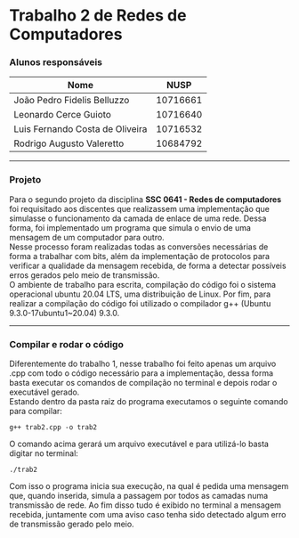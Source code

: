 # Trabalho 2 de Redes de Computadores

### **Alunos responsáveis**

| Nome                            | NUSP     |
| ------------------------------- | -------- |
| João Pedro Fidelis Belluzzo     | 10716661 |
| Leonardo Cerce Guioto           | 10716640 |
| Luis Fernando Costa de Oliveira | 10716532 |
| Rodrigo Augusto Valeretto       | 10684792 |

---

### Projeto

Para o segundo projeto da disciplina **SSC 0641 - Redes de computadores** foi requisitado
aos discentes que realizassem uma implementação que simulasse o funcionamento da camada de enlace
de uma rede. Dessa forma, foi implementado um programa que simula o envio de uma mensagem de um computador
para outro.<br>
Nesse processo foram realizadas todas as conversões necessárias de forma a trabalhar com bits, além da
implementação de protocolos para verificar a qualidade da mensagem recebida, de forma a detectar possíveis
erros gerados pelo meio de transmissão.<br>
O ambiente de trabalho para escrita, compilação do código foi o sistema operacional ubuntu 20.04 LTS,
uma distribuição de Linux. Por fim, para realizar a compilação do código foi utilizado o compilador
g++ (Ubuntu 9.3.0-17ubuntu1~20.04) 9.3.0.

---

### Compilar e rodar o código

Diferentemente do trabalho 1, nesse trabalho foi feito apenas um arquivo .cpp com todo o código necessário
para a implementação, dessa forma basta executar os comandos de compilação no terminal e depois rodar
o executável gerado.<br>
Estando dentro da pasta raiz do programa executamos o seguinte comando para compilar:

```
g++ trab2.cpp -o trab2
```

O comando acima gerará um arquivo executável e para utilizá-lo basta digitar no terminal:

```
./trab2
```

Com isso o programa inicia sua execução, na qual é pedida uma mensagem que, quando inserida, simula a passagem
por todos as camadas numa transmissão de rede. Ao fim disso tudo é exibido no terminal a mensagem recebida,
juntamente com uma aviso caso tenha sido detectado algum erro de transmissão gerado pelo meio.
